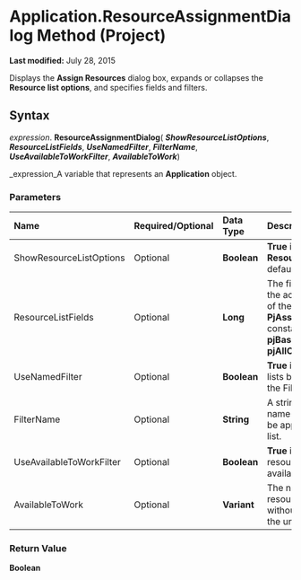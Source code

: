 
# Application.ResourceAssignmentDialog Method (Project)

 **Last modified:** July 28, 2015

Displays the  **Assign Resources** dialog box, expands or collapses the **Resource list options**, and specifies fields and filters.

## Syntax

 _expression_. **ResourceAssignmentDialog**( **_ShowResourceListOptions_**,  **_ResourceListFields_**,  **_UseNamedFilter_**,  **_FilterName_**,  **_UseAvailableToWorkFilter_**,  **_AvailableToWork_**)

 _expression_A variable that represents an  **Application** object.


### Parameters



|**Name**|**Required/Optional**|**Data Type**|**Description**|
|:-----|:-----|:-----|:-----|
|ShowResourceListOptions|Optional| **Boolean**| **True** if Project expands the **Resource list options**. The default value is  **False**.|
|ResourceListFields|Optional| **Long**|The fields listing data from the active project. Can be one of the following  **PjAssignResourcesListFields** constants: **pjAllColumns** or **pjBasic**. The default value is  **pjAllColumns**.|
|UseNamedFilter|Optional| **Boolean**| **True** if Project filters resource lists by the filter specified in the FilterName argument.|
|FilterName|Optional| **String**|A string representing the name of the resource filter to be applied to the resource list.|
|UseAvailableToWorkFilter|Optional| **Boolean**| **True** if Project filters the resource list by a resource's availability to work.|
|AvailableToWork|Optional| **Variant**|The number of hours a resource is available to work, without the letter indicating the units.|

### Return Value

 **Boolean**

